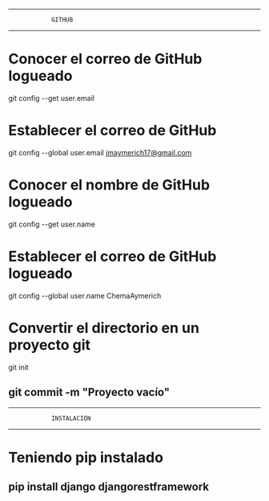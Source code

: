 -------------------------------------------------------------------
                GITHUB
------------------------------------------------------------------- 
# Conocer el correo de GitHub logueado
git config --get user.email

# Establecer el correo de GitHub
git config --global user.email jmaymerich17@gmail.com

# Conocer el nombre de GitHub logueado
git config --get user.name

# Establecer el correo de GitHub logueado
git config --global user.name ChemaAymerich

# Convertir el directorio en un proyecto git
git init

git commit -m "Proyecto vacío"
-------------------------------------------------------------------

-------------------------------------------------------------------
                INSTALACIÓN
------------------------------------------------------------------- 
# Teniendo pip instalado

pip install django djangorestframework
-------------------------------------------------------------------


